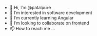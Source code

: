 - 👋 Hi, I’m @patalpure
- 👀 I’m interested in software development
- 🌱 I’m currently learning Angular
- 💞️ I’m looking to collaborate on frontend
- 📫 How to reach me ...

<!---
patalpure/patalpure is a ✨ special ✨ repository because its `README.md` (this file) appears on your GitHub profile.
You can click the Preview link to take a look at your changes.
--->
